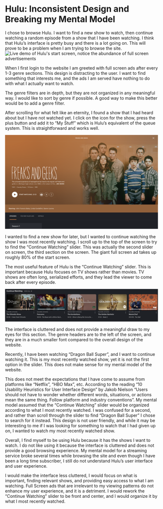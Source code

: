 # Hulu: Inconsistent Design and Breaking my Mental Model
   
I chose to browse Hulu. I want to find a new show to watch, then continue watching a random episode from a show that I have been watching. I think that Hulu’s interface is pretty busy and there is a lot going on. This will prove to be a problem when I am trying to browse the site.
<img alt = "Live demo of Hulu's start screen, notice the abundance of full screen advertisements" src="../assets/example.gif">
   
When I first login to the website I am greeted with full screen ads after every 1-3 genre sections. This design is distracting to the user. I want to find something that interests me, and the ads I am served have nothing to do with what I actually want to watch.

The genre filters are in depth, but they are not organized in any meaningful way. I would like to sort by genre if possible. A good way to make this better would be to add a genre filter.

After scrolling for what felt like an eternity, I found a show that I had heard about but I have not watched yet. I click on the icon for the show, press the plus button and add it to “My Stuff” which is Hulu’s equivalent of the queue system. This is straightforward and works well.
  
<img alt = "I found a show that I want to watch, but not right now. I add it to My Stuff and try to find the continue watching section" src = "../assets/Found-Show.png">
  
I wanted to find a new show for later, but I wanted to continue watching the show I was most recently watching. I scroll up to the top of the screen to try to find the “Continue Watching” slider. This was actually the second slider on screen, the third section on the screen. The giant full screen ad takes up roughly 80% of the start screen.

The most useful feature of Hulu is the “Continue Watching” slider. This is important because Hulu focuses on TV shows rather than movies. TV shows are often long, serialized efforts, and they lead the viewer to come back after every episode.
  
<img alt = "The 'Continue Watching' section is showing shows that I have not watched in a long time. My mental model would lead me to believe that it would be 'Dragon Ball Super'" src="../assets/Recently-Watched.png">
  
The interface is cluttered and does not provide a meaningful draw to my eyes for this section. The genre headers are to the left of the screen, and they are in a much smaller font compared to the overall design of the website.

Recently, I have been watching “Dragon Ball Super”, and I want to continue watching it. This is my most recently watched show, yet it is not the first option in the slider. This does not make sense for my mental model of the website.

This does not meet the expectations that I have come to assume from platforms like “Netflix”, “HBO Max”, etc. According to the reading “10 Usability Heuristics for User Interface Design” by Jakob Nielson “Users should not have to wonder whether different words, situations, or actions mean the same thing. Follow platform and industry conventions”. My mental model assumed that the “Continue Watching” slider would be organized according to what I most recently watched. I was confused for a second, and rather than scroll through the slider to find “Dragon Ball Super” I chose to search for it instead. This design is not user friendly, and while it may be interesting to me if I was looking for something to watch that I had given up on, I wanted to watch my most recently watched show.

Overall, I find myself to be using Hulu because it has the shows I want to watch. I do not like using it because the interface is cluttered and does not provide a good browsing experience. My mental model for a streaming service broke several times while browsing the site and even though I have been a long time subscriber, I still do not understand Hulu’s user interface and user experience. 

I would make the interface less cluttered, I would focus on what is important, finding relevant shows, and providing easy access to what I am watching. Full Screen ads that are irrelevant to my viewing patterns do not enhance my user experience, and it is a detriment. I would rework the “Continue Watching” slider to be front and center, and I would organize it by what I most recently watched.
